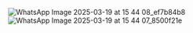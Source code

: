 ![WhatsApp Image 2025-03-19 at 15 44 08_ef7b84b8](https://github.com/user-attachments/assets/1d65969a-8b13-4c17-9706-5cb8a7bf07a8)
![WhatsApp Image 2025-03-19 at 15 44 07_8500f21e](https://github.com/user-attachments/assets/f88a253e-2494-44ad-9c5d-a9254cde6d54)
